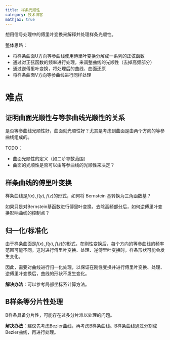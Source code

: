 ```yaml
---
title: 样条光顺性
category: 技术博客
mathjax: true
---
```


想用信号处理中的傅里叶变换来解释并处理样条光顺性。

整体思路：
- 将样条曲面U方向等参曲线使用傅里叶变换分解成一系列的正弦函数
- 通过对正弦函数的频率进行处理，来调整曲线的光顺性（去掉高频部分）
- 通过逆傅里叶变换，将处理后的曲线、曲面还原
- 将样条曲面V方向等参曲线进行同样处理

# 难点

## 证明曲面光顺性与等参曲线光顺性的关系

是否等参曲线光顺性好，曲面就光顺性好？尤其是考虑到曲面是由两个方向的等参曲线组成的。

TODO：
- 曲面光顺性的定义（如二阶导数范围）
- 曲面的光顺性是否可以由等参曲线的光顺性来决定？

## 样条曲线的傅里叶变换

样条曲线是$f(x), f(y), f(z)$的形式，如何将 Bernstein 基转换为三角函数基？

如果只是对Bernstein基函数进行傅里叶变换，去除高频部分后，如何逆傅里叶变换影响曲线的控制点？

## 归一化/标准化

由于样条曲面是$f(x), f(y), f(z)$的形式，在刚性变换后，每个方向的等参曲线的频率范围可能不同。这时进行傅里叶变换、处理、逆傅里叶变换时，样条形状可能会发生变化。

因此，需要对曲线进行归一化处理，以保证在刚性变换并进行傅里叶变换、处理、逆傅里叶变换后，曲线的形状不发生变化。

**解决办法**：可以参考局部坐标系计算方法。

## B样条等分片性处理

B样条具备分片性，可能存在过多分片难以处理的问题。

**解决办法**：建议先考虑Bezier曲线，再考虑B样条曲线。B样条曲线通过分割成Bezier曲线，再进行处理。
